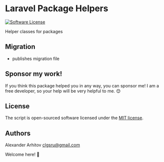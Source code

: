 Laravel Package Helpers
==============

[![Software License][ico-license]][link-license]

Helper classes for packages

## Migration
- publishes migration file

## Sponsor my work!
If you think this package helped you in any way, you can sponsor me! I am a free developer, so your help will be very helpful to me. :blush:

## License

The script is open-sourced software licensed under the [MIT license][link-license].

## Authors
Alexander Arhitov [clgsru@gmail.com](mailto:clgsru@gmail.com)

Welcome here! :metal:

[ico-license]: https://img.shields.io/badge/license-MIT-brightgreen.svg
[link-license]: LICENSE